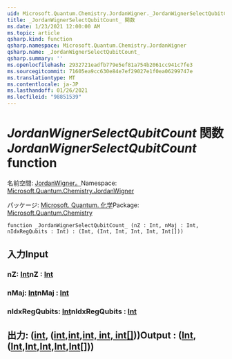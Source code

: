 ```yaml
---
uid: Microsoft.Quantum.Chemistry.JordanWigner._JordanWignerSelectQubitCount_
title: _JordanWignerSelectQubitCount_ 関数
ms.date: 1/23/2021 12:00:00 AM
ms.topic: article
qsharp.kind: function
qsharp.namespace: Microsoft.Quantum.Chemistry.JordanWigner
qsharp.name: _JordanWignerSelectQubitCount_
qsharp.summary: ''
ms.openlocfilehash: 2932721eadfb779e5ef81a754b2061cc941c7fe3
ms.sourcegitcommit: 71605ea9cc630e84e7ef29027e1f0ea06299747e
ms.translationtype: MT
ms.contentlocale: ja-JP
ms.lasthandoff: 01/26/2021
ms.locfileid: "98851539"
---
```

# <a name="_jordanwignerselectqubitcount_-function"></a><span data-ttu-id="34f21-102">_JordanWignerSelectQubitCount_ 関数</span><span class="sxs-lookup"><span data-stu-id="34f21-102">_JordanWignerSelectQubitCount_ function</span></span>

<span data-ttu-id="34f21-103">名前空間: [JordanWigner。](xref:Microsoft.Quantum.Chemistry.JordanWigner)</span><span class="sxs-lookup"><span data-stu-id="34f21-103">Namespace: [Microsoft.Quantum.Chemistry.JordanWigner](xref:Microsoft.Quantum.Chemistry.JordanWigner)</span></span>

<span data-ttu-id="34f21-104">パッケージ: [Microsoft. Quantum. 化学](https://nuget.org/packages/Microsoft.Quantum.Chemistry)</span><span class="sxs-lookup"><span data-stu-id="34f21-104">Package: [Microsoft.Quantum.Chemistry](https://nuget.org/packages/Microsoft.Quantum.Chemistry)</span></span>




```qsharp
function _JordanWignerSelectQubitCount_ (nZ : Int, nMaj : Int, nIdxRegQubits : Int) : (Int, (Int, Int, Int, Int, Int[]))
```


## <a name="input"></a><span data-ttu-id="34f21-105">入力</span><span class="sxs-lookup"><span data-stu-id="34f21-105">Input</span></span>

### <a name="nz--int"></a><span data-ttu-id="34f21-106">nZ: [Int](xref:microsoft.quantum.lang-ref.int)</span><span class="sxs-lookup"><span data-stu-id="34f21-106">nZ : [Int](xref:microsoft.quantum.lang-ref.int)</span></span>




### <a name="nmaj--int"></a><span data-ttu-id="34f21-107">nMaj: [Int](xref:microsoft.quantum.lang-ref.int)</span><span class="sxs-lookup"><span data-stu-id="34f21-107">nMaj : [Int](xref:microsoft.quantum.lang-ref.int)</span></span>




### <a name="nidxregqubits--int"></a><span data-ttu-id="34f21-108">nIdxRegQubits: [Int](xref:microsoft.quantum.lang-ref.int)</span><span class="sxs-lookup"><span data-stu-id="34f21-108">nIdxRegQubits : [Int](xref:microsoft.quantum.lang-ref.int)</span></span>





## <a name="output--intintintintintint"></a><span data-ttu-id="34f21-109">出力: ([int](xref:microsoft.quantum.lang-ref.int), ([int](xref:microsoft.quantum.lang-ref.int),[int](xref:microsoft.quantum.lang-ref.int),[int, int](xref:microsoft.quantum.lang-ref.int)[, int](xref:microsoft.quantum.lang-ref.int)[[]](xref:microsoft.quantum.lang-ref.int)))</span><span class="sxs-lookup"><span data-stu-id="34f21-109">Output : ([Int](xref:microsoft.quantum.lang-ref.int),([Int](xref:microsoft.quantum.lang-ref.int),[Int](xref:microsoft.quantum.lang-ref.int),[Int](xref:microsoft.quantum.lang-ref.int),[Int](xref:microsoft.quantum.lang-ref.int),[Int](xref:microsoft.quantum.lang-ref.int)[]))</span></span>


